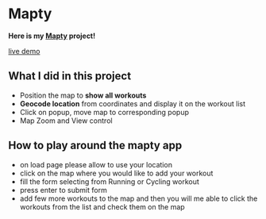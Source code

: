# Mapty

**Here is my [Mapty](https://mapty-ashy.vercel.app/) project!**

[live demo](https://mapty-ashy.vercel.app/)

## What I did in this project

- Position the map to **show all workouts**
- **Geocode location** from coordinates and display it on the workout list
- Click on popup, move map to corresponding popup
- Map Zoom and View control

## How to play around the mapty app

- on load page please allow to use your location
- click on the map where you would like to add your workout
- fill the form selecting from Running or Cycling workout
- press enter to submit form
- add few more workouts to the map and then you will me able to click the workouts from the list and check them on the map

